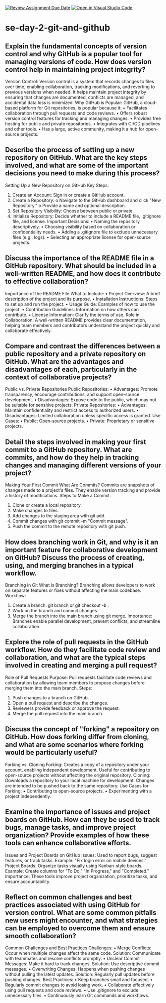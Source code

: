 [![Review Assignment Due Date](https://classroom.github.com/assets/deadline-readme-button-22041afd0340ce965d47ae6ef1cefeee28c7c493a6346c4f15d667ab976d596c.svg)](https://classroom.github.com/a/8wgCKhpZ)
[![Open in Visual Studio Code](https://classroom.github.com/assets/open-in-vscode-2e0aaae1b6195c2367325f4f02e2d04e9abb55f0b24a779b69b11b9e10269abc.svg)](https://classroom.github.com/online_ide?assignment_repo_id=18475257&assignment_repo_type=AssignmentRepo)
# se-day-2-git-and-github
## Explain the fundamental concepts of version control and why GitHub is a popular tool for managing versions of code. How does version control help in maintaining project integrity?
Version Control:
Version control is a system that records changes to files over time, enabling collaboration, tracking modifications, and reverting to previous versions when needed. It helps maintain project integrity by ensuring that changes are documented, conflicts are managed, and accidental data loss is minimized.
Why GitHub is Popular:
GitHub, a cloud-based platform for Git repositories, is popular because it:
•	Facilitates collaboration through pull requests and code reviews.
•	Offers robust version control features for tracking and managing changes.
•	Provides free hosting for public and private repositories.
•	Integrates with CI/CD pipelines and other tools.
•	Has a large, active community, making it a hub for open-source projects.


## Describe the process of setting up a new repository on GitHub. What are the key steps involved, and what are some of the important decisions you need to make during this process?
Setting Up a New Repository on GitHub
Key Steps:
1.	Create an Account: Sign in or create a GitHub account.
2.	Create a Repository: 
o	Navigate to the GitHub dashboard and click "New Repository."
o	Provide a name and optional description.
3.	Set Repository Visibility: Choose between public or private.
4.	Initialize Repository: Decide whether to include a README file, .gitignore file, and license.
Important Decisions:
•	Naming the repository descriptively.
•	Choosing visibility based on collaboration or confidentiality needs.
•	Adding a .gitignore file to exclude unnecessary files (e.g., logs).
•	Selecting an appropriate license for open-source projects.


## Discuss the importance of the README file in a GitHub repository. What should be included in a well-written README, and how does it contribute to effective collaboration?
Importance of the README File
What to Include:
•	Project Overview: A brief description of the project and its purpose.
•	Installation Instructions: Steps to set up and run the project.
•	Usage Guide: Examples of how to use the project.
•	Contribution Guidelines: Information on how others can contribute.
•	License Information: Clarify the terms of use.
Role in Collaboration:
A well-written README provides clear documentation, helping team members and contributors understand the project quickly and collaborate effectively.


## Compare and contrast the differences between a public repository and a private repository on GitHub. What are the advantages and disadvantages of each, particularly in the context of collaborative projects?
Public vs. Private Repositories
Public Repositories:
•	Advantages: Promote transparency, encourage contributions, and support open-source development.
•	Disadvantages: Expose code to the public, which may not be suitable for sensitive projects.
Private Repositories:
•	Advantages: Maintain confidentiality and restrict access to authorized users.
•	Disadvantages: Limited collaboration unless specific access is granted.
Use Cases:
•	Public: Open-source projects.
•	Private: Proprietary or sensitive projects.


## Detail the steps involved in making your first commit to a GitHub repository. What are commits, and how do they help in tracking changes and managing different versions of your project?
Making Your First Commit
What Are Commits?
Commits are snapshots of changes made to a project's files. They enable version tracking and provide a history of modifications.
Steps to Make a Commit:
1.	Clone or create a local repository.
2.	Make changes to files.
3.	Add changes to the staging area with git add.
4.	Commit changes with git commit -m "Commit message".
5.	Push the commit to the remote repository with git push.



## How does branching work in Git, and why is it an important feature for collaborative development on GitHub? Discuss the process of creating, using, and merging branches in a typical workflow.
Branching in Git
What is Branching?
Branching allows developers to work on separate features or fixes without affecting the main codebase.
Workflow:
1.	Create a branch: git branch <branch-name> or git checkout -b <branch-name>.
2.	Work on the branch and commit changes.
3.	Merge the branch into the main branch using git merge.
Importance:
Branches enable parallel development, prevent conflicts, and streamline collaboration.


## Explore the role of pull requests in the GitHub workflow. How do they facilitate code review and collaboration, and what are the typical steps involved in creating and merging a pull request?
Role of Pull Requests
Purpose:
Pull requests facilitate code reviews and collaboration by allowing team members to propose changes before merging them into the main branch.
Steps:
1.	Push changes to a branch on GitHub.
2.	Open a pull request and describe the changes.
3.	Reviewers provide feedback or approve the request.
4.	Merge the pull request into the main branch.



## Discuss the concept of "forking" a repository on GitHub. How does forking differ from cloning, and what are some scenarios where forking would be particularly useful?
Forking vs. Cloning
Forking:
Creates a copy of a repository under your account, enabling independent development. Useful for contributing to open-source projects without affecting the original repository.
Cloning:
Downloads a repository to your local machine for development. Changes are intended to be pushed back to the same repository.
Use Cases for Forking:
•	Contributing to open-source projects.
•	Experimenting with a project independently.



## Examine the importance of issues and project boards on GitHub. How can they be used to track bugs, manage tasks, and improve project organization? Provide examples of how these tools can enhance collaborative efforts.
Issues and Project Boards on GitHub
Issues:
Used to report bugs, suggest features, or track tasks. Example: "Fix login error on mobile devices."
Project Boards:
Organize tasks visually using Kanban-style boards. Example: Create columns for "To Do," "In Progress," and "Completed."
Importance:
These tools improve project organization, prioritize tasks, and ensure accountability.


## Reflect on common challenges and best practices associated with using GitHub for version control. What are some common pitfalls new users might encounter, and what strategies can be employed to overcome them and ensure smooth collaboration?

Common Challenges and Best Practices
Challenges:
•	Merge Conflicts: Occur when multiple changes affect the same code.
Solution: Communicate with teammates and resolve conflicts promptly.
•	Unclear Commit Messages: Make it hard to track changes.
Solution: Use descriptive commit messages.
•	Overwriting Changes: Happens when pushing changes without pulling the latest updates.
Solution: Regularly pull updates before pushing changes.
Best Practices:
•	Keep branches small and focused.
•	Regularly commit changes to avoid losing work.
•	Collaborate effectively using pull requests and code reviews.
•	Use .gitignore to exclude unnecessary files.
•	Continuously learn Git commands and workflows.


